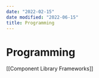 ```yaml
---
date: "2022-02-15"
date modified: "2022-06-15"
title: Programming
---
```


# Programming
[[Component Library Frameworks]]
